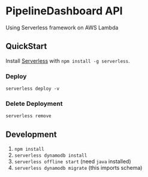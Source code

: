 # PipelineDashboard API

Using Serverless framework on AWS Lambda

## QuickStart

Install [Serverless](https://serverless.com) with `npm install -g serverless`.

### Deploy

`serverless deploy -v`

### Delete Deployment

`serverless remove`

## Development

1. `npm install`
2. `serverless dynamodb install`
3. `serverless offline start` (need `java` installed)
4. `serverless dynamodb migrate` (this imports schema)
